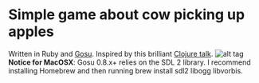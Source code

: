 # Simple game about cow picking up apples
Written in Ruby and [Gosu].
Inspired by this brilliant [Clojure talk].
![alt tag](https://raw.github.com/achikin/cow_apple_ruby/master/cow_screen.png)
**Notice for MacOSX**: Gosu 0.8.x+ relies on the SDL 2 library. I recommend installing Homebrew and then running brew install sdl2 libogg libvorbis.

[Gosu]:https://github.com/jlnr/gosu
[Clojure talk]:https://www.youtube.com/watch?v=9ilUe7Re-RA
